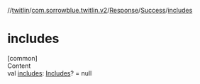 //[twitlin](../../../index.md)/[com.sorrowblue.twitlin.v2](../../index.md)/[Response](../index.md)/[Success](index.md)/[includes](includes.md)



# includes  
[common]  
Content  
val [includes](includes.md): [Includes](../../-includes/index.md)? = null  



